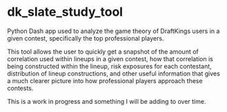 # dk_slate_study_tool
Python Dash app used to analyze the game theory of DraftKings users in a given contest, specifically the top professional players.

This tool allows the user to quickly get a snapshot of the amount of correlation used within lineups in a given contest, how that correlation is being constructed within the lineup, risk exposures for each contestant, distribution of lineup constructions, and other useful information that gives a much clearer picture into how professional players approach these contests.

This is a work in progress and something I will be adding to over time.
